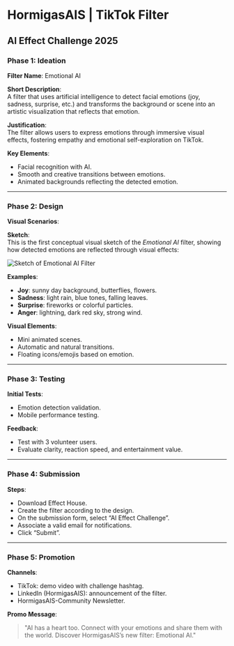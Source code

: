 
# HormigasAIS | TikTok Filter

## AI Effect Challenge 2025

### Phase 1: Ideation

**Filter Name**: Emotional AI

**Short Description**:  
A filter that uses artificial intelligence to detect facial emotions (joy, sadness, surprise, etc.) and transforms the background or scene into an artistic visualization that reflects that emotion.

**Justification**:  
The filter allows users to express emotions through immersive visual effects, fostering empathy and emotional self-exploration on TikTok.

**Key Elements**:
- Facial recognition with AI.
- Smooth and creative transitions between emotions.
- Animated backgrounds reflecting the detected emotion.

---

### Phase 2: Design

**Visual Scenarios**:

**Sketch**:  
This is the first conceptual visual sketch of the *Emotional AI* filter, showing how detected emotions are reflected through visual effects:

![Sketch of Emotional AI Filter](https://github.com/user-attachments/assets/91227602-83b9-429c-91be-5bd074a21297)

**Examples**:
- **Joy**: sunny day background, butterflies, flowers.
- **Sadness**: light rain, blue tones, falling leaves.
- **Surprise**: fireworks or colorful particles.
- **Anger**: lightning, dark red sky, strong wind.

**Visual Elements**:
- Mini animated scenes.
- Automatic and natural transitions.
- Floating icons/emojis based on emotion.

---

### Phase 3: Testing

**Initial Tests**:
- Emotion detection validation.
- Mobile performance testing.

**Feedback**:
- Test with 3 volunteer users.
- Evaluate clarity, reaction speed, and entertainment value.

---

### Phase 4: Submission

**Steps**:
- Download Effect House.
- Create the filter according to the design.
- On the submission form, select “AI Effect Challenge”.
- Associate a valid email for notifications.
- Click “Submit”.

---

### Phase 5: Promotion

**Channels**:
- TikTok: demo video with challenge hashtag.
- LinkedIn (HormigasAIS): announcement of the filter.
- HormigasAIS-Community Newsletter.

**Promo Message**:
> "AI has a heart too. Connect with your emotions and share them with the world. Discover HormigasAIS’s new filter: Emotional AI."
